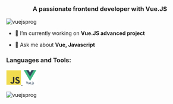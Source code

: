 <h3 align="center">A passionate frontend developer with Vue.JS</h3>

<p align="left"> <img src="https://komarev.com/ghpvc/?username=vuejsprog&label=Profile%20views&color=0e75b6&style=flat" alt="vuejsprog" /> </p>

- 🔭 I’m currently working on **Vue.JS advanced project**

- 💬 Ask me about **Vue, Javascript**

<h3 align="left">Languages and Tools:</h3>
<p align="left"> <a href="https://developer.mozilla.org/en-US/docs/Web/JavaScript" target="_blank" rel="noreferrer"> <img src="https://raw.githubusercontent.com/devicons/devicon/master/icons/javascript/javascript-original.svg" alt="javascript" width="40" height="40"/> </a> <a href="https://vuejs.org/" target="_blank" rel="noreferrer"> <img src="https://raw.githubusercontent.com/devicons/devicon/master/icons/vuejs/vuejs-original-wordmark.svg" alt="vuejs" width="40" height="40"/> </a> </p>

<p><img align="center" src="https://github-readme-stats.vercel.app/api/top-langs?username=vuejsprog&show_icons=true&locale=en&layout=compact" alt="vuejsprog" /></p>


